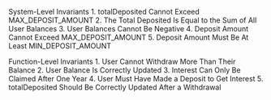 System-Level Invariants
    1. totalDeposited Cannot Exceed MAX_DEPOSIT_AMOUNT
    2. The Total Deposited Is Equal to the Sum of All User Balances
    3. User Balances Cannot Be Negative
    4.  Deposit Amount Cannot Exceed MAX_DEPOSIT_AMOUNT
    5.  Deposit Amount Must Be At Least MIN_DEPOSIT_AMOUNT

Function-Level Invariants
    1. User Cannot Withdraw More Than Their Balance
    2. User Balance Is Correctly Updated
    3. Interest Can Only Be Claimed After One Year
    4. User Must Have Made a Deposit to Get Interest
    5. totalDeposited Should Be Correctly Updated After a Withdrawal